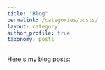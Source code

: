 ```yaml
---
title: "Blog"
permalink: /categories/posts/
layout: category
author_profile: true
taxonomy: posts
---
```


Here's my blog posts:
